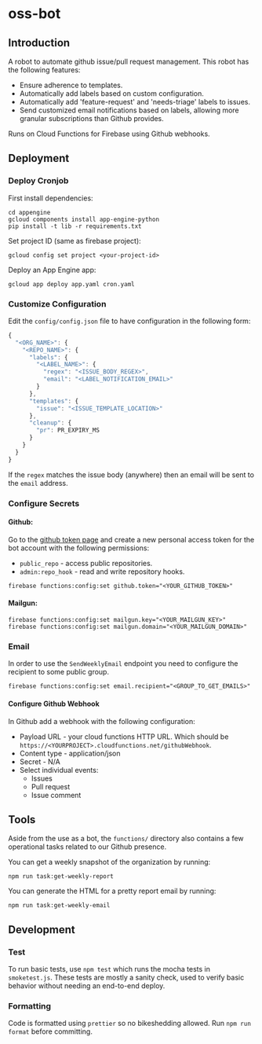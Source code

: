 # oss-bot

## Introduction

A robot to automate github issue/pull request management. This robot
has the following features:

  * Ensure adherence to templates.
  * Automatically add labels based on custom configuration.
  * Automatically add 'feature-request' and 'needs-triage' labels to issues.
  * Send customized email notifications based on labels, allowing more
    granular subscriptions than Github provides.

Runs on Cloud Functions for Firebase using Github webhooks.

## Deployment

### Deploy Cronjob

First install dependencies:

```
cd appengine
gcloud components install app-engine-python
pip install -t lib -r requirements.txt
```

Set project ID (same as firebase project):

```
gcloud config set project <your-project-id>
```

Deploy an App Engine app:

```
gcloud app deploy app.yaml cron.yaml
```

### Customize Configuration

Edit the `config/config.json` file to have configuration in the following form:

```javascript
{
  "<ORG_NAME>": {
    "<REPO_NAME>": {
      "labels": {
        "<LABEL_NAME>": {
          "regex": "<ISSUE_BODY_REGEX>",
          "email": "<LABEL_NOTIFICATION_EMAIL>"
        }
      },
      "templates": {
        "issue": "<ISSUE_TEMPLATE_LOCATION>"
      },
      "cleanup": {
        "pr": PR_EXPIRY_MS
      }
    }
  }
}
```

If the `regex` matches the issue body (anywhere) then an email
will be sent to the `email` address.

### Configure Secrets

#### Github:

Go to the [github token page](https://github.com/settings/tokens/new) and
create a new personal access token for the bot account with the following
permissions:

  * `public_repo` - access public repositories.
  * `admin:repo_hook` - read and write repository hooks.

```
firebase functions:config:set github.token="<YOUR_GITHUB_TOKEN>"
```

#### Mailgun:

```
firebase functions:config:set mailgun.key="<YOUR_MAILGUN_KEY>"
firebase functions:config:set mailgun.domain="<YOUR_MAILGUN_DOMAIN>"
```

### Email

In order to use the `SendWeeklyEmail` endpoint you need to configure the
recipient to some public group.

```
firebase functions:config:set email.recipient="<GROUP_TO_GET_EMAILS>"
```

#### Configure Github Webhook

In Github add a webhook with the following configuration:

  * Payload URL - your cloud functions HTTP URL. Which should be
    `https://<YOURPROJECT>.cloudfunctions.net/githubWebhook`.
  * Content type - application/json
  * Secret - N/A
  * Select individual events:
    * Issues
    * Pull request
    * Issue comment

## Tools

Aside from the use as a bot, the `functions/` directory also contains a few operational tasks related to our Github presence.

You can get a weekly snapshot of the organization by running:

```
npm run task:get-weekly-report
```

You can generate the HTML for a pretty report email by running:

```
npm run task:get-weekly-email
```

## Development

### Test

To run basic tests, use `npm test` which runs the mocha tests in `smoketest.js`.
These tests are mostly a sanity check, used to verify basic behavior without
needing an end-to-end deploy.

### Formatting

Code is formatted using `prettier` so no bikeshedding allowed. Run
`npm run format` before committing.
